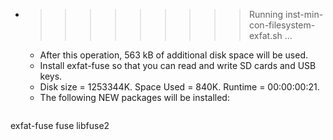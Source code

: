 * >>>>>>>>> Running inst-min-con-filesystem-exfat.sh ...
  * After this operation, 563 kB of additional disk space will be used.
  * Install exfat-fuse so that you can read and write SD cards and USB keys.
  * Disk size = 1253344K. Space Used = 840K. Runtime = 00:00:00:21.
  * The following NEW packages will be installed:
  ```bash
exfat-fuse fuse libfuse2
  ```
